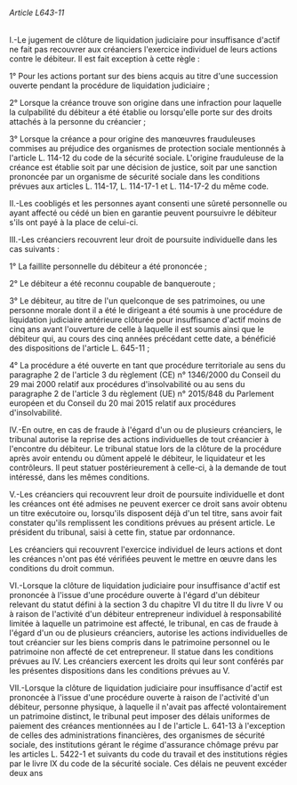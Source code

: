 ###### Article L643-11

I.-Le jugement de clôture de liquidation judiciaire pour insuffisance d'actif ne fait pas recouvrer aux créanciers l'exercice individuel de leurs actions contre le débiteur. Il est fait exception à cette règle :

1° Pour les actions portant sur des biens acquis au titre d'une succession ouverte pendant la procédure de liquidation judiciaire ;

2° Lorsque la créance trouve son origine dans une infraction pour laquelle la culpabilité du débiteur a été établie ou lorsqu'elle porte sur des droits attachés à la personne du créancier ;

3° Lorsque la créance a pour origine des manœuvres frauduleuses commises au préjudice des organismes de protection sociale mentionnés à l'article L. 114-12 du code de la sécurité sociale. L'origine frauduleuse de la créance est établie soit par une décision de justice, soit par une sanction prononcée par un organisme de sécurité sociale dans les conditions prévues aux articles L. 114-17, L. 114-17-1 et L. 114-17-2 du même code.

II.-Les coobligés et les personnes ayant consenti une sûreté personnelle ou ayant affecté ou cédé un bien en garantie peuvent poursuivre le débiteur s'ils ont payé à la place de celui-ci.

III.-Les créanciers recouvrent leur droit de poursuite individuelle dans les cas suivants :

1° La faillite personnelle du débiteur a été prononcée ;

2° Le débiteur a été reconnu coupable de banqueroute ;

3° Le débiteur, au titre de l'un quelconque de ses patrimoines, ou une personne morale dont il a été le dirigeant a été soumis à une procédure de liquidation judiciaire antérieure clôturée pour insuffisance d'actif moins de cinq ans avant l'ouverture de celle à laquelle il est soumis ainsi que le débiteur qui, au cours des cinq années précédant cette date, a bénéficié des dispositions de l'article L. 645-11 ;

4° La procédure a été ouverte en tant que procédure territoriale au sens du paragraphe 2 de l'article 3 du règlement (CE) n° 1346/2000 du Conseil du 29 mai 2000 relatif aux procédures d'insolvabilité ou au sens du paragraphe 2 de l'article 3 du règlement (UE) n° 2015/848 du Parlement européen et du Conseil du 20 mai 2015 relatif aux procédures d'insolvabilité.

IV.-En outre, en cas de fraude à l'égard d'un ou de plusieurs créanciers, le tribunal autorise la reprise des actions individuelles de tout créancier à l'encontre du débiteur. Le tribunal statue lors de la clôture de la procédure après avoir entendu ou dûment appelé le débiteur, le liquidateur et les contrôleurs. Il peut statuer postérieurement à celle-ci, à la demande de tout intéressé, dans les mêmes conditions.

V.-Les créanciers qui recouvrent leur droit de poursuite individuelle et dont les créances ont été admises ne peuvent exercer ce droit sans avoir obtenu un titre exécutoire ou, lorsqu'ils disposent déjà d'un tel titre, sans avoir fait constater qu'ils remplissent les conditions prévues au présent article. Le président du tribunal, saisi à cette fin, statue par ordonnance.

Les créanciers qui recouvrent l'exercice individuel de leurs actions et dont les créances n'ont pas été vérifiées peuvent le mettre en œuvre dans les conditions du droit commun.

VI.-Lorsque la clôture de liquidation judiciaire pour insuffisance d'actif est prononcée à l'issue d'une procédure ouverte à l'égard d'un débiteur relevant du statut défini à la section 3 du chapitre VI du titre II du livre V ou à raison de l'activité d'un débiteur entrepreneur individuel à responsabilité limitée à laquelle un patrimoine est affecté, le tribunal, en cas de fraude à l'égard d'un ou de plusieurs créanciers, autorise les actions individuelles de tout créancier sur les biens compris dans le patrimoine personnel ou le patrimoine non affecté de cet entrepreneur. Il statue dans les conditions prévues au IV. Les créanciers exercent les droits qui leur sont conférés par les présentes dispositions dans les conditions prévues au V.

VII.-Lorsque la clôture de liquidation judiciaire pour insuffisance d'actif est prononcée à l'issue d'une procédure ouverte à raison de l'activité d'un débiteur, personne physique, à laquelle il n'avait pas affecté volontairement un patrimoine distinct, le tribunal peut imposer des délais uniformes de paiement des créances mentionnées au I de l'article L. 641-13 à l'exception de celles des administrations financières, des organismes de sécurité sociale, des institutions gérant le régime d'assurance chômage prévu par les articles L. 5422-1 et suivants du code du travail et des institutions régies par le livre IX du code de la sécurité sociale. Ces délais ne peuvent excéder deux ans

